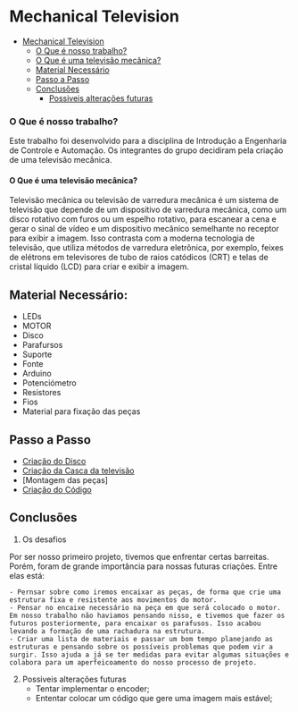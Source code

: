 # Mechanical Television


- [Mechanical Television](#mecanical-television)
    - [O Que é nosso trabalho?](#o-que-é-nosso-trabalho)
    - [O Que é uma televisão mecânica?](#o-que-é-uma-televisão-mecânica)
    - [Material Necessário](#material-necessário)
    - [Passo a Passo](#passo-a-passo)
    - [Conclusões](#conclusões)
        - [Possiveis alterações futuras](#possiveis-alterações-futuras)


### O Que é nosso trabalho?
Este trabalho foi desenvolvido para a disciplina de Introdução a Engenharia de Controle e Automação. Os integrantes do grupo decidiram pela criação de uma televisão mecânica. 

#### O Que é uma televisão mecânica?
Televisão mecânica ou televisão de varredura mecânica é um sistema de televisão que depende de um dispositivo de varredura mecânica, como um disco rotativo com furos ou um espelho rotativo, para escanear a cena e gerar o sinal de vídeo e um dispositivo mecânico semelhante no receptor para exibir a imagem. Isso contrasta com a moderna tecnologia de televisão, que utiliza métodos de varredura eletrônica, por exemplo, feixes de elétrons em televisores de tubo de raios catódicos (CRT) e telas de cristal líquido (LCD) para criar e exibir a imagem.


## Material Necessário:
- LEDs
- MOTOR
- Disco
- Parafursos
- Suporte
- Fonte
- Arduino
- Potenciómetro
- Resistores
- Fios
- Material para fixação das peças

## Passo a Passo
- [Criação do Disco](https://github.com/Clalloures-ArduinoProjects/Mechanical-Television/blob/master/Circulo-Plot.pdf)
- [Criação da Casca da televisão](https://github.com/Clalloures-ArduinoProjects/Mechanical-Television/blob/master/Casca-Plot.pdf)
- [Montagem das peças]
- [Criação do Código](https://github.com/Clalloures-ArduinoProjects/Mechanical-Television/blob/master/codigo_tv)

## Conclusões
1. Os desafios

Por ser nosso primeiro projeto, tivemos que enfrentar certas barreitas. Porém, foram de grande importância para nossas futuras criações. Entre elas está:
 
    - Pernsar sobre como iremos encaixar as peças, de forma que crie uma estrutura fixa e resistente aos movimentos do motor.
    - Pensar no encaixe necessário na peça em que será colocado o motor. Em nosso trabalho não haviamos pensando nisso, e tivemos que fazer os futuros posteriormente, para encaixar os parafusos. Isso acabou levando a formação de uma rachadura na estrutura.
    - Criar uma lista de materiais e passar um bom tempo planejando as estruturas e pensando sobre os possíveis problemas que podem vir a surgir. Isso ajuda a já se ter medidas para evitar algumas situações e colabora para um aperfeicoamento do nosso processo de projeto.
 
 2. Possiveis alterações futuras
    - Tentar implementar o encoder;
    - Ententar colocar um código que gere uma imagem mais estável;


 
